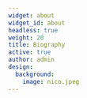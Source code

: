 ```yaml
---
widget: about
widget_id: about
headless: true
weight: 20
title: Biography
active: true
author: admin
design:
  background:
    image: nico.jpeg
---
```

